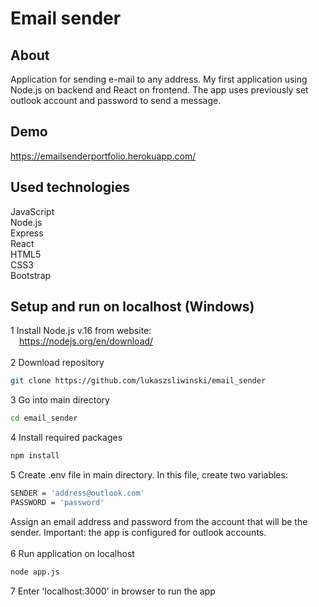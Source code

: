 # Email sender

## About
Application for sending e-mail to any address. My first application using Node.js on backend and React on frontend. The app uses previously set outlook account and password to send a message.

## Demo
https://emailsenderportfolio.herokuapp.com/

## Used technologies
JavaScript<br>
Node.js<br>
Express<br>
React<br>
HTML5<br>
CSS3<br>
Bootstrap

## Setup and run on localhost (Windows)
1 Install Node.js v.16 from website:<br>
&emsp;https://nodejs.org/en/download/<br><br>
2 Download repository
```bash
git clone https://github.com/lukaszsliwinski/email_sender
```
3 Go into main directory
```bash
cd email_sender
```
4 Install required packages
```bash
npm install
```
5 Create .env file in main directory. In this file, create two variables:
```bash
SENDER = 'address@outlook.com'
PASSWORD = 'password'
```
Assign an email address and password from the account that will be the sender. Important: the app is configured for outlook accounts.<br><br>
6 Run application on localhost
```bash
node app.js
```
7 Enter 'localhost:3000' in browser to run the app